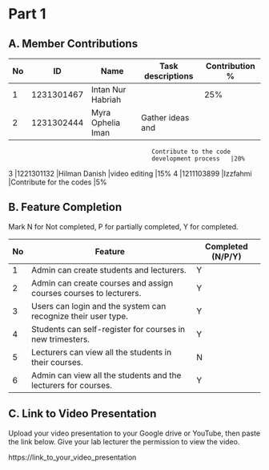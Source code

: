 # Part 1

## A. Member Contributions

No | ID         | Name                     | Task descriptions    | Contribution %
-- | ---------- | ------------------------ | -----------------    | --------------
1  |1231301467  |Intan Nur Habriah         |                      |25%
2  |1231302444  |Myra Ophelia Iman         |Gather ideas and 
                                            Contribute to the code 
                                            development process   |20%
3  |1221301132  |Hilman Danish             |video editing         |15%
4  |1211103899  |Izzfahmi                  |Contribute for the 
                                            codes                 |5%


## B. Feature Completion

Mark N for Not completed, P for partially completed, Y for completed. 

No | Feature                                                                         | Completed (N/P/Y)
-- | ------------------------------------------------------------------------------- | ---------------
1  | Admin can create students and lecturers.                                        |Y
2  | Admin can create courses and assign courses courses to lecturers.               |Y
3  | Users can login and the system can recognize their user type.                   |Y
4  | Students can self-register for courses in new trimesters.                       |Y
5  | Lecturers can view all the students in their courses.                           |N
6  | Admin can view all the students and the lecturers for courses.                  |Y


## C. Link to Video Presentation

Upload your video presentation to your Google drive or YouTube, then paste the link below. Give your lab lecturer the permission to view the video.

https://link_to_your_video_presentation


